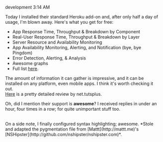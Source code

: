 development
3:14 AM

Today I installed their standard Heroku add-on and, after only half a day of usage, I'm blown away. Here's what you get for free:

* App Response Time, Throughput & Breakdown by Component
* Real-User Response Time, Throughput & Breakdown by Layer
* Server Resource and Availability Monitoring
* App Availability Monitoring, Alerting, and Notification (bye, bye Pingdom) 
* Error Detection, Alerting, & Analysis
* Awesome graphs
* Full list [here](http://newrelic.com/pricing/details).

The amount of information it can gather is impressive, and it can be installed on any platform, even mobile apps. I think it's worth checking it out.  
[Here](http://net.tutsplus.com/articles/attention-developers-newrelic-is-your-secret-weapon/) is a pretty detailed review by net.tutsplus.

Oh, did I mention their support is **awesome**? I received replies in under an hour, four times in a row; for quite unimportant stuff too.

<br />
On a side note, I finally configured syntax highlighting; awesome.  
*Stole and adapted the pygmentation file from [Mattt](http://mattt.me)'s  [NSHipster](http://github.com/nshipster/nshipster.com)*.